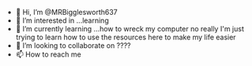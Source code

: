 - 👋 Hi, I’m @MRBigglesworth637
- 👀 I’m interested in ...learning
- 🌱 I’m currently learning ...how to wreck my computer no really I'm just trying to learn how to use the resources here to make my life easier
- 💞️ I’m looking to collaborate on ????
- 📫 How to reach me 

<!---
MRBigglesworth637/MRBigglesworth637 is a ✨ special ✨ repository because its `README.md` (this file) appears on your GitHub profile.
You can click the Preview link to take a look at your changes.
--->
